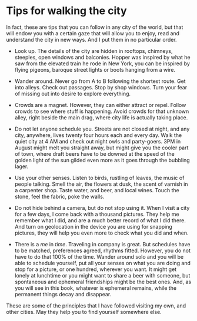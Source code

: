 # Tips for walking the city

In fact, these are tips that you can follow in any city of the world, but that will endow you with a certain gaze that will allow you to enjoy, read and understand the city in new ways. And I put them in no particular order.

* Look up. The details of the city are hidden in rooftops, chimneys, steeples, open windows and balconies. Hopper was inspired by what he saw from the elevated train he rode in New York, you can be inspired by flying pigeons, baroque street lights or boots hanging from a wire.

* Wander around. Never go from A to B following the shortest route. Get into alleys. Check out passages. Stop by shop windows. Turn your fear of missing out into desire to explore everything.

* Crowds are a magnet. However, they can either attract or repel. Follow crowds to see where stuff is happening. Avoid crowds for that unknown alley, right beside the main drag, where city life is actually taking place.

* Do not let anyone schedule you. Streets are not closed at night, and any city, anywhere, lives twenty four hours each and every day. Walk the quiet city at 4 AM and check out night owls and party-goers. 3PM in August might melt you straight away, but might give you the cooler part of town, where draft beers have to be downed at the speed of the golden light of the sun gilded even more as it goes through the bubbling lager.

* Use your other senses. Listen to birds, rustling of leaves, the music of people talking. Smell the air, the flowers at dusk, the scent of varnish in a carpenter shop. Taste water, and beer, and local wines. Touch the stone, feel the fabric, poke the walls.

* Do not hide behind a camera, but do not stop using it. When I visit a city for a few days, I come back with a thousand pictures. They help me remember what I did, and are a much better record of what I did there. And turn on geolocation in the device you are using for snapping pictures, they will help you even more to check what you did and when.

* There is a *me* in *time*. Traveling in company is great. But schedules have to be matched, preferences agreed, rhythms fitted. However, you do not have to do that 100% of the time. Wander around solo and you will be able to schedule yourself, put all your senses on what you are doing and stop for a picture, or one hundred, wherever you want. It might get lonely at lunchtime or you might want to share a beer with someone, but spontaneous and ephemeral friendships might be the best ones. And, as you will see in this book, whatever is ephemeral remains, while the permanent things decay and disappear. 

These are some of the principles that I have followed visiting my own, and other cities. May they help you to find yourself somewhere else. 

